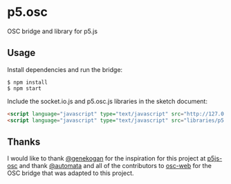 # p5.osc

OSC bridge and library for p5.js


## Usage

Install dependencies and run the bridge:

```
$ npm install
$ npm start
```

Include the socket.io.js and p5.osc.js libraries in the sketch document:

```html
<script language="javascript" type="text/javascript" src="http://127.0.0.1:8081/socket.io/socket.io.js"></script>
<script language="javascript" type="text/javascript" src="libraries/p5.osc.js"></script>
```


## Thanks

I would like to thank [@genekogan](https://github.com/genekogan) for the inspiration for this project at [p5js-osc](https://github.com/genekogan/p5js-osc) and thank [@automata](https://github.com/automata) and all of the contributors to [osc-web](https://github.com/automata/osc-web) for the OSC bridge that was adapted to this project.
